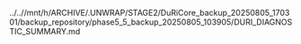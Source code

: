 ../..//mnt/h/ARCHIVE/.UNWRAP/STAGE2/DuRiCore_backup_20250805_170301/backup_repository/phase5_5_backup_20250805_103905/DURI_DIAGNOSTIC_SUMMARY.md